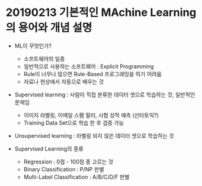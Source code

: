 # 20190213 기본적인 MAchine Learning의 용어와 개념 설명

* ML이 무엇인가?
    - 소프트웨어의 일종
    - 일반적으로 사용하는 소프트웨어 : Explicit Programming
    - Rule이 너무나 많으면 Rule-Based 프로그래밍을 하기 어려움
    - 자료나 현상에서 자동으로 배우는 것

* Supervised learning : 사람이 직접 분류한 데이터 셋으로 학습하는 것, 일반적인 문제임
    - 이미지 라벨링, 이메일 스팸 필터, 시험 성적 예측 (산타토익?)
    - Training Data Set으로 학습 한 후 검증 가능
    
* Unsupervised learning : 라벨링 되지 않은 데이터 셋으로 학습하는 것

* Supervised Learning의 종류
    - Regression : 0점 - 100점 중 고르는 것
    - Binary Classification : P/NP 판별
    - Multi-Label Classification : A/B/C/D/F 판별
